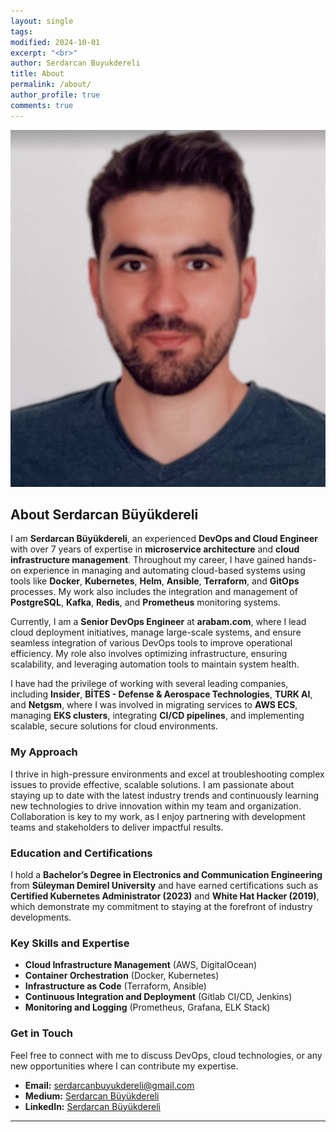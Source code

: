 ```yaml
---
layout: single
tags:
modified: 2024-10-01
excerpt: "<br>"
author: Serdarcan Buyukdereli
title: About
permalink: /about/
author_profile: true
comments: true
---
```



![Profile Picture](/assets/images/bio-photo.png)

## About Serdarcan Büyükdereli

I am **Serdarcan Büyükdereli**, an experienced **DevOps and Cloud Engineer** with over 7 years of expertise in **microservice architecture** and **cloud infrastructure management**. Throughout my career, I have gained hands-on experience in managing and automating cloud-based systems using tools like **Docker**, **Kubernetes**, **Helm**, **Ansible**, **Terraform**, and **GitOps** processes. My work also includes the integration and management of **PostgreSQL**, **Kafka**, **Redis**, and **Prometheus** monitoring systems.

Currently, I am a **Senior DevOps Engineer** at **arabam.com**, where I lead cloud deployment initiatives, manage large-scale systems, and ensure seamless integration of various DevOps tools to improve operational efficiency. My role also involves optimizing infrastructure, ensuring scalability, and leveraging automation tools to maintain system health.

I have had the privilege of working with several leading companies, including **Insider**, **BİTES - Defense & Aerospace Technologies**, **TURK AI**, and **Netgsm**, where I was involved in migrating services to **AWS ECS**, managing **EKS clusters**, integrating **CI/CD pipelines**, and implementing scalable, secure solutions for cloud environments.

### My Approach
I thrive in high-pressure environments and excel at troubleshooting complex issues to provide effective, scalable solutions. I am passionate about staying up to date with the latest industry trends and continuously learning new technologies to drive innovation within my team and organization. Collaboration is key to my work, as I enjoy partnering with development teams and stakeholders to deliver impactful results.

### Education and Certifications
I hold a **Bachelor’s Degree in Electronics and Communication Engineering** from **Süleyman Demirel University** and have earned certifications such as **Certified Kubernetes Administrator (2023)** and **White Hat Hacker (2019)**, which demonstrate my commitment to staying at the forefront of industry developments.

### Key Skills and Expertise
- **Cloud Infrastructure Management** (AWS, DigitalOcean)
- **Container Orchestration** (Docker, Kubernetes)
- **Infrastructure as Code** (Terraform, Ansible)
- **Continuous Integration and Deployment** (Gitlab CI/CD, Jenkins)
- **Monitoring and Logging** (Prometheus, Grafana, ELK Stack)

### Get in Touch
Feel free to connect with me to discuss DevOps, cloud technologies, or any new opportunities where I can contribute my expertise.

- **Email:** [serdarcanbuyukdereli@gmail.com](mailto:serdarcanbuyukdereli@gmail.com)
- **Medium:** [Serdarcan Büyükdereli](https://medium.com/@serdarcanbuyukdereli)
- **LinkedIn:** [Serdarcan Büyükdereli](https://linkedin.com/in/serdarcanbuyukdereli/)

---